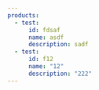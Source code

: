 ```yaml
---
products:
  - test:
      id: fdsaf
      name: asdf
      description: sadf
  - test:
      id: f12
      name: "12"
      description: "222"
---
```

